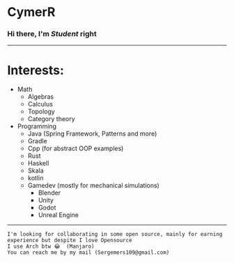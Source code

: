 # CymerR
### Hi there, I'm _Student_ right 

***
# Interests:
- Math
    - Algebras
    - Calculus
    - Topology
    - Category theory
- Programming
    - Java (Spring Framework, Patterns and more)
    - Gradle
    - Cpp (for abstract OOP examples)
    - Rust
    - Haskell
    - Skala
    - kotlin
    - Gamedev (mostly for mechanical simulations)
        - Blender
        - Unity
        - Godot
        - Unreal Engine

***
    I'm looking for collaborating in some open source, mainly for earning experience but despite I love Opensource
    I use Arch btw 😂  (Manjaro)
    You can reach me by my mail (Sergemers109@gmail.com)

<!--
**CymerR/CymerR** is a ✨ _special_ ✨ repository because its `README.md` (this file) appears on your GitHub profile.

Here are some ideas to get you started:

- 🔭 I’m currently working on ...
- 🌱 I’m currently learning ...
- 👯 I’m looking to collaborate on ...
- 🤔 I’m looking for help with ...
- 💬 Ask me about ...
- 📫 How to reach me: ...
- 😄 Pronouns: ...
- ⚡ Fun fact: ...
-->
